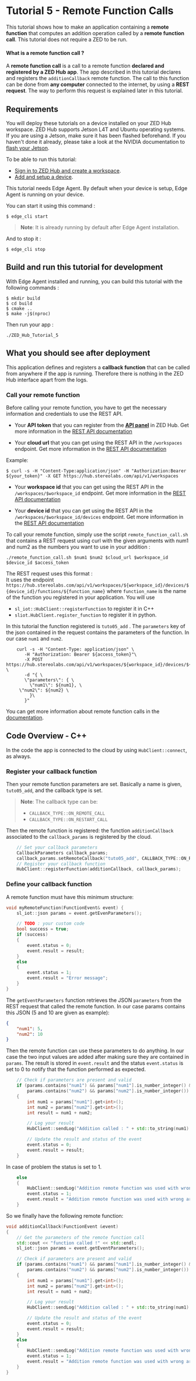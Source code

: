 # Tutorial 5 - Remote Function Calls

This tutorial shows how to make an application containing a **remote function** that computes an addition operation called by a **remote function call**.
This tutorial does not require a ZED to be run.

#### What is a remote function call ?
A **remote function call** is a call to a remote function **declared and registered by a ZED Hub app**. The app described in this tutorial declares and registers the `additionCallback` remote function.
The call to this function can be done from **any computer** connected to the internet, by using a **REST request**. The way to perform this request is explained later in this tutorial.


## Requirements
You will deploy these tutorials on a device installed on your ZED Hub workspace. ZED Hub supports Jetson L4T and Ubuntu operating systems. If you are using a Jetson, make sure it has been flashed beforehand. If you haven't done it already, please take a look at the NVIDIA documentation to [flash your Jetson](https://docs.nvidia.com/sdk-manager/install-with-sdkm-jetson/index.html).

To be able to run this tutorial:
- [Sign in to ZED Hub and create a workspace](https://www.stereolabs.com/docs/cloud/overview/get-workspace/).
- [Add and setup a device](https://www.stereolabs.com/docs/cloud/overview/setup-device/).

This tutorial needs Edge Agent. By default when your device is setup, Edge Agent is running on your device.

You can start it using this command :
```
$ edge_cli start
```

> **Note**: It is already running by default after Edge Agent installation.

And to stop it :
```
$ edge_cli stop
```

## Build and run this tutorial for development

With Edge Agent installed and running, you can build this tutorial with the following commands :
```
$ mkdir build
$ cd build
$ cmake ..
$ make -j$(nproc)
```

Then run your app :
```
./ZED_Hub_Tutorial_5
```

## What you should see after deployment
This application defines and registers a **callback function** that can be called from anywhere if the app is running. Therefore there is nothing in the ZED Hub interface apart from the logs.

### Call your remote function
Before calling your remote function, you have to get the necessary information and credentials to use the REST API.

- Your **API token** that you can register from the [**API panel**](https://hub.stereolabs.com/token) in ZED Hub. Get more information in the [REST API documentation](https://www.stereolabs.com/docs/cloud/rest-api/)


- Your **cloud url** that you can get using the REST API in the ```/workspaces``` endpoint. Get more information in the [REST API documentation](https://www.stereolabs.com/docs/cloud/rest-api/workspaces/)

Example:
```
$ curl -s -H "Content-Type:application/json" -H "Authorization:Bearer ${your_token}" -X GET https://hub.stereolabs.com/api/v1/workspaces

```

- Your **workspace id** that you can get using the REST API in the ```/workspaces/$workspace_id``` endpoint. Get more information in the [REST API documentation](https://www.stereolabs.com/docs/cloud/rest-api/workspaces/)


- Your **device id** that you can get using the REST API in the ```/workspaces/$workspace_id/devices``` endpoint. Get more information in the [REST API documentation](https://www.stereolabs.com/docs/cloud/rest-api/devices/)


To call your remote function, simply use the script ```remote_function_call.sh``` that contains a REST request using curl with the given arguments with num1 and num2 as the numbers you want to use in your addition :

```
./remote_function_call.sh $num1 $num2 $cloud_url $workspace_id $device_id $access_token
```

The REST request uses this format :\
It uses the endpoint ```https://hub.stereolabs.com/api/v1/workspaces/${workspace_id}/devices/${device_id}/functions/${function_name}``` where ```function_name``` is the name of the function you registered in your application.
You will use
- ```sl_iot::HubClient::registerFunction``` to register it in C++
- ```sliot.HubClient.register_function``` to register it in python.

In this tutorial the function registered is `tuto05_add` .
The `parameters` key of the json contained in the request contains the parameters of the function. In our case `num1` and `num2`.

```
    curl -s -H "Content-Type: application/json" \
       -H "Authorization: Bearer ${access_token}"\
       -X POST https://hub.stereolabs.com/api/v1/workspaces/${workspace_id}/devices/${device_id}/functions/tuto05_add \
       -d "{ \
       \"parameters\": { \
         \"num1\": ${num1}, \
	 \"num2\": ${num2} \
         }\
       }"
```

You can get more information about remote function calls in the [documentation](https://www.stereolabs.com/docs/cloud/remote-functions/call/).


## Code Overview - C++

In the code the app is connected to the cloud by using `HubClient::connect`, as always.

### Register your callback function
Then your remote function parameters are set. Basically a name is given, `tuto05_add`, and the callback type is set.
> **Note**: The callback type can be:
> - `CALLBACK_TYPE::ON_REMOTE_CALL`
> - `CALLBACK_TYPE::ON_RESTART_CALL`

Then the remote function is registered: the function `additionCallback` associated to the `callback_params` is registered by the cloud.

```c++
    // Set your callback parameters
    CallbackParameters callback_params;
    callback_params.setRemoteCallback("tuto05_add", CALLBACK_TYPE::ON_REMOTE_CALL);
    // Register your callback function
    HubClient::registerFunction(additionCallback, callback_params);
```


### Define your callback function

A remote function must have this minimum structure:

```c++
void myRemoteFunction(FunctionEvent& event) {
    sl_iot::json params = event.getEvenParameters();

    // TODO : your custom code
    bool success = true;
    if (success)
    {
        event.status = 0;
        event.result = result;
    }
    else
    {
        event.status = 1;
        event.result = "Error message";
    }
}
```

The `getEventParameters` function retrieves the JSON `parameters` from the REST request that called the remote function.
In our case params contains this JSON (5 and 10 are given as example):
```JSON
{
    "num1": 5,
    "num2": 10
}
```

Then the remote function can use these parameters to do anything. In our case the two input values are added after making sure they are contained in `params`. The result is stored in `event.result` and the status `event.status` is set to 0 to notify that the function performed as expected.

```c++
    // Check if parameters are present and valid
    if (params.contains("num1") && params["num1"].is_number_integer() &&
        params.contains("num2") && params["num2"].is_number_integer())
    {
        int num1 = params["num1"].get<int>();
        int num2 = params["num2"].get<int>();
        int result = num1 + num2;

        // Log your result
        HubClient::sendLog("Addition called : " + std::to_string(num1) + " + " + std::to_string(num2) + " = " + std::to_string(result), LOG_LEVEL::INFO);

        // Update the result and status of the event
        event.status = 0;
        event.result = result;
    }

```

In case of problem the status is set to 1.
```c++
    else
    {
        HubClient::sendLog("Addition remote function was used with wrong arguments.", LOG_LEVEL::ERROR);
        event.status = 1;
        event.result = "Addition remote function was used with wrong arguments.";
    }
```

So we finally have the following remote function:

```c++
void additionCallback(FunctionEvent &event)
{
    // Get the parameters of the remote function call
    std::cout << "function called !" << std::endl;
    sl_iot::json params = event.getEventParameters();

    // Check if parameters are present and valid
    if (params.contains("num1") && params["num1"].is_number_integer() &&
        params.contains("num2") && params["num2"].is_number_integer())
    {
        int num1 = params["num1"].get<int>();
        int num2 = params["num2"].get<int>();
        int result = num1 + num2;

        // Log your result
        HubClient::sendLog("Addition called : " + std::to_string(num1) + " + " + std::to_string(num2) + " = " + std::to_string(result), LOG_LEVEL::INFO);

        // Update the result and status of the event
        event.status = 0;
        event.result = result;
    }
    else
    {
        HubClient::sendLog("Addition remote function was used with wrong arguments.", LOG_LEVEL::ERROR);
        event.status = 1;
        event.result = "Addition remote function was used with wrong arguments.";
    }
}
```
